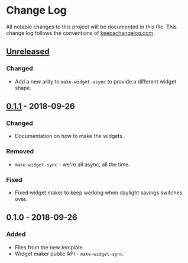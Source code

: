 # Change Log
All notable changes to this project will be documented in this file. This change log follows the conventions of [keepachangelog.com](http://keepachangelog.com/).

## [Unreleased]
### Changed
- Add a new arity to `make-widget-async` to provide a different widget shape.

## [0.1.1] - 2018-09-26
### Changed
- Documentation on how to make the widgets.

### Removed
- `make-widget-sync` - we're all async, all the time.

### Fixed
- Fixed widget maker to keep working when daylight savings switches over.

## 0.1.0 - 2018-09-26
### Added
- Files from the new template.
- Widget maker public API - `make-widget-sync`.

[Unreleased]: https://github.com/your-name/euler/compare/0.1.1...HEAD
[0.1.1]: https://github.com/your-name/euler/compare/0.1.0...0.1.1
